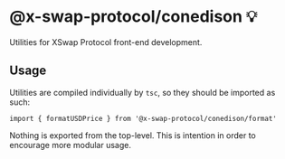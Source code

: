 # @x-swap-protocol/conedison 💡

Utilities for XSwap Protocol front-end development.

## Usage

Utilities are compiled individually by `tsc`, so they should be imported as such:

    import { formatUSDPrice } from '@x-swap-protocol/conedison/format'

Nothing is exported from the top-level. This is intention in order to encourage more modular usage.
